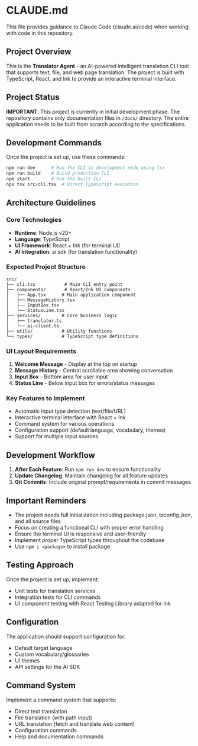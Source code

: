 # CLAUDE.md

This file provides guidance to Claude Code (claude.ai/code) when working with code in this repository.

## Project Overview

This is the **Translator Agent** - an AI-powered intelligent translation CLI tool that supports text, file, and web page translation. The project is built with TypeScript, React, and Ink to provide an interactive terminal interface.

## Project Status

**IMPORTANT**: This project is currently in initial development phase. The repository contains only documentation files in `/docs/` directory. The entire application needs to be built from scratch according to the specifications.

## Development Commands

Once the project is set up, use these commands:

```bash
npm run dev      # Run the CLI in development mode using tsx
npm run build    # Build production CLI  
npm start        # Run the built CLI
npx tsx src/cli.tsx  # Direct TypeScript execution
```

## Architecture Guidelines

### Core Technologies
- **Runtime**: Node.js v20+
- **Language**: TypeScript
- **UI Framework**: React + Ink (for terminal UI)
- **AI Integration**: ai sdk (for translation functionality)

### Expected Project Structure
```
src/
├── cli.tsx           # Main CLI entry point
├── components/       # React/Ink UI components
│   ├── App.tsx      # Main application component
│   ├── MessageHistory.tsx
│   ├── InputBox.tsx
│   └── StatusLine.tsx
├── services/        # Core business logic
│   ├── translator.ts
│   └── ai-client.ts
├── utils/           # Utility functions
└── types/           # TypeScript type definitions
```

### UI Layout Requirements
1. **Welcome Message** - Display at the top on startup
2. **Message History** - Central scrollable area showing conversation
3. **Input Box** - Bottom area for user input
4. **Status Line** - Below input box for errors/status messages

### Key Features to Implement
- Automatic input type detection (text/file/URL)
- Interactive terminal interface with React + Ink
- Command system for various operations
- Configuration support (default language, vocabulary, themes)
- Support for multiple input sources

## Development Workflow

1. **After Each Feature**: Run `npm run dev` to ensure functionality
2. **Update Changelog**: Maintain changelog for all feature updates
3. **Git Commits**: Include original prompt/requirements in commit messages

## Important Reminders

- The project needs full initialization including package.json, tsconfig.json, and all source files
- Focus on creating a functional CLI with proper error handling
- Ensure the terminal UI is responsive and user-friendly
- Implement proper TypeScript types throughout the codebase
- Use `npm i <package>` to install package

## Testing Approach

Once the project is set up, implement:
- Unit tests for translation services
- Integration tests for CLI commands
- UI component testing with React Testing Library adapted for Ink

## Configuration

The application should support configuration for:
- Default target language
- Custom vocabulary/glossaries
- UI themes
- API settings for the AI SDK

## Command System

Implement a command system that supports:
- Direct text translation
- File translation (with path input)
- URL translation (fetch and translate web content)
- Configuration commands
- Help and documentation commands